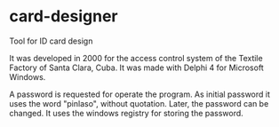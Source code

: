 # card-designer
Tool for ID card design

It was developed in 2000 for the access control system of the Textile Factory of Santa Clara, Cuba. It was made with Delphi 4 for Microsoft Windows. 

A password is requested for operate the program. As initial password it uses the word "pinlaso", without quotation. Later, the password can be changed. It uses the windows registry for storing the password. 

